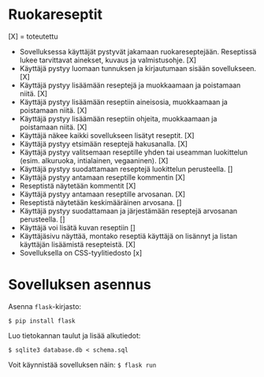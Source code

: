 # Ruokareseptit

[X] = toteutettu      

* Sovelluksessa käyttäjät pystyvät jakamaan ruokareseptejään. Reseptissä lukee tarvittavat ainekset, kuvaus ja valmistusohje. [X]
* Käyttäjä pystyy luomaan tunnuksen ja kirjautumaan sisään sovellukseen. [X]
* Käyttäjä pystyy lisäämään reseptejä ja muokkaamaan ja poistamaan niitä. [X]
* Käyttäjä pystyy lisäämään reseptiin aineisosia, muokkaamaan ja poistamaan niitä. [X]
* Käyttäjä pystyy lisäämään reseptiin ohjeita, muokkaamaan ja poistamaan niitä. [X]
* Käyttäjä näkee kaikki sovellukseen lisätyt reseptit. [X]
* Käyttäjä pystyy etsimään reseptejä hakusanalla. [X]
* Käyttäjä pystyy valitsemaan reseptille yhden tai useamman luokittelun (esim. alkuruoka, intialainen, vegaaninen). [X]
* Käyttäjä pystyy suodattamaan reseptejä luokittelun perusteella. []
* Käyttäjä pystyy antamaan reseptille kommentin [X]
* Reseptistä näytetään kommentit [X]
* Käyttäjä pystyy antamaan reseptille arvosanan. [X]
* Reseptistä näytetään keskimääräinen arvosana. []
* Käyttäjä pystyy suodattamaan ja järjestämään reseptejä arvosanan perusteella. []
* Käyttäjä voi lisätä kuvan reseptiin []
* Käyttäjäsivu näyttää, montako reseptiä käyttäjä on lisännyt ja listan käyttäjän lisäämistä resepteistä. [X]
* Sovelluksella on CSS-tyylitiedosto [x]


# Sovelluksen asennus
Asenna `flask`-kirjasto:

``$ pip install flask``

Luo tietokannan taulut ja lisää alkutiedot: 
````
$ sqlite3 database.db < schema.sql
````

Voit käynnistää sovelluksen näin: 
`` $ flask run `` 
